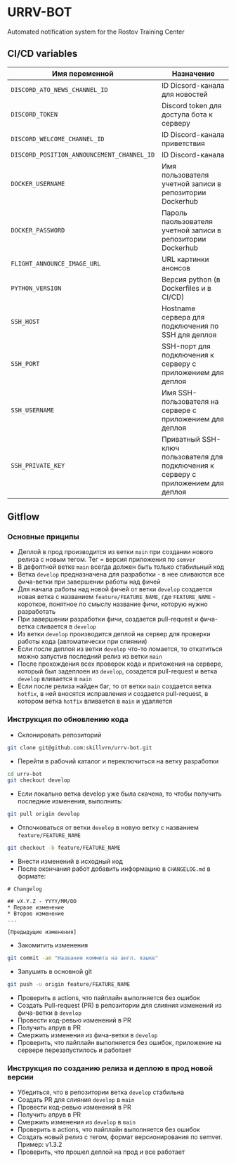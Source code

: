 # URRV-BOT

Automated notification system for the Rostov Training Center

## CI/CD variables

| Имя переменной | Назначение |
|--------------|-----------|
| `DISCORD_ATO_NEWS_CHANNEL_ID` | ID Dicsord-канала для новостей |
| `DISCORD_TOKEN` | Discord token для доступа бота к серверу |
| `DISCORD_WELCOME_CHANNEL_ID` | ID Discord-канала приветствия  |
| `DISCORD_POSITION_ANNOUNCEMENT_CHANNEL_ID` | ID Discord-канала |
| `DOCKER_USERNAME` | Имя пользователя учетной записи в репозитории Dockerhub |
| `DOCKER_PASSWORD` | Пароль паользователя учетной записи в репозитории Dockerhub |
| `FLIGHT_ANNOUNCE_IMAGE_URL` | URL картинки анонсов |
| `PYTHON_VERSION` | Версия python (в Dockerfiles и в CI/CD) |
| `SSH_HOST` | Hostname сервера для подключения по SSH для деплоя |
| `SSH_PORT` | SSH-порт для подключения к серверу с приложением для деплоя |
| `SSH_USERNAME` | Имя SSH-пользователя на сервере с приложением для деплоя |
| `SSH_PRIVATE_KEY` | Приватный SSH-ключ пользователя для подключения к серверу с приложением для деплоя |

## Gitflow

### Основные приципы

* Деплой в прод производится из ветки `main` при создании нового релиза с новым тегом. Тег = версия приложения по `semver`
* В дефолтной ветке `main` всегда должен быть только стабильный код
* Ветка `develop` предназначена для разработки - в нее сливаются все фича-ветки при завершении работы над фичей
* Для начала работы над новой фичей от ветки `develop` создается новая ветка с названием `feature/FEATURE_NAME`, где `FEATURE_NAME` - короткое, понятное по смыслу название фичи, которую нужно разработать
* При завершении разработки фичи, создается pull-request и фича-ветка сливается в `develop`
* Из ветки `develop` производится деплой на сервер для проверки работы кода (автоматически при слиянии)
* Если после деплоя из ветки `develop` что-то ломается, то откатиться можно запустив последний релиз из ветки `main`
* После прохождения всех проверок кода и приложения на сервере, который был задеплоен из `develop`, созадется pull-request и ветка `develop` вливается в `main`
* Если после релиза найден баг, то от ветки `main` создается ветка `hotfix`, в ней вносятся исправления и создается pull-request, в котором ветка `hotfix` вливается в `main` и удаляется

### Инструкция по обновлению кода

* Склонировать репозиторий

```bash
git clone git@github.com:skillvrn/urrv-bot.git
```

* Перейти в рабочий каталог и переключиться на ветку разработки

```bash
cd urrv-bot
git checkout develop
```

* Если локально ветка develop уже была скачена, то чтобы получить последние изменения, выполнить:

```bash
git pull origin develop
```

* Отпочковаться от ветки `develop` в новую ветку с названием `feature/FEATURE_NAME`

```bash
git checkout -b feature/FEATURE_NAME
```

* Внести изменений в исходный код
* После окончания работ добавить информацию в `CHANGELOG.md` в формате:

```
# Changelog

## vX.Y.Z - YYYY/MM/DD
* Первое изменение
* Второе изменение
...

[Предыдущие изменения]
```

* Закомитить изменения

```bash
git commit -am "Название коммита на англ. языке"
```

* Запушить в основной git

```bash
git push -u origin feature/FEATURE_NAME
```

* Проверить в actions, что пайплайн выполняется без ошибок
* Создать Pull-request (PR) в репозитории для слияния изменений из фича-ветки в `develop`
* Провести код-ревью изменений в PR
* Получить апрув в PR
* Смержить изменения из фича-ветки в `develop`
* Проверить, что пайплайн выполняется без ошибок, приложение на сервере перезапустилось и работает

### Инструкция по созданию релиза и деплою в прод новой версии

* Убедиться, что в репозитории ветка `develop` стабильна
* Создать PR для слияния `develop` в `main`
* Провести код-ревью изменений в PR
* Получить апрув в PR
* Смержить изменения из `develop` в `main`
* Проверить в actions, что пайплайн выполняется без ошибок
* Создать новый релиз с тегом, формат версионирования по semver. Пример: v1.3.2
* Проверить, что прошел деплой на прод и все работает
